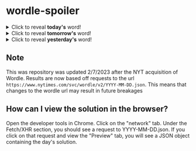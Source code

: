 # wordle-spoiler

<details>
  <summary>Click to reveal <b>today's</b> word!</summary>
  <br>
  <b> joint </b>
</details>

<details>
  <summary>Click to reveal <b>tomorrow's</b> word!</summary>
  <br>
  <b> mommy </b>
</details>

<details>
  <summary>Click to reveal <b>yesterday's</b> word!</summary>
  <br>
  <b> flour </b>
</details>

## Note
This was repository was updated 2/7/2023 after the NYT acquisition of Wordle. Results are now based off requests to the url `https://www.nytimes.com/svc/wordle/v2/YYYY-MM-DD.json`. This means that changes to the wordle url may result in future breakages

## How can I view the solution in the browser?
Open the developer tools in Chrome. Click on the "network" tab. Under the Fetch/XHR section, you should see a request to YYYY-MM-DD.json. If you click on that request and view the "Preview" tab, you will see a JSON object containing the day's solution.